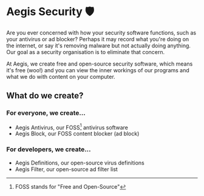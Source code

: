 # Aegis Security 🛡
Are you ever concerned with how your security software functions, such as your antivirus or ad blocker? Perhaps it may record what you're doing on the internet, or say
it's removing malware but not actually doing anything. Our goal as a security organisation is to eliminate that concern.

At Aegis, we create free and open-source security software, which means it's free (woo!) and you can view the inner workings of our programs and what we do with content
on your computer.

## What do we create?
### For everyone, we create...
- Aegis Antivirus, our FOSS[^1] antivirus software
- Aegis Block, our FOSS content blocker (ad block)

### For developers, we create...
- Aegis Definitions, our open-source virus definitions
- Aegis Filter, our open-source ad filter list

[^1]: FOSS stands for "Free and Open-Source"
